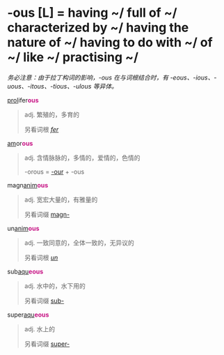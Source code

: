 # -ous [L] = having ~/ full of ~/ characterized by ~/ having the nature of ~/ having to do with ~/ of ~/ like ~/ practising ~/

*务必注意：由于拉丁构词的影响，-ous 在与词根结合时，有 -eous、-ious、-uous、-itous、-tious、-ulous 等异体。*

[prol](_prol_.md)ifer<b style="color: #C71585;">ous</b>
> adj. 繁殖的，多育的
>
> 另看词根 [_fer_](_fer_.md)

[am](_am_.md)or<b style="color: #C71585;">ous</b>
> adj. 含情脉脉的，多情的，爱情的，色情的
>
> -orous = [-our](-our.md) + -ous

magn[anim](_anim_.md)<b style="color: #C71585;">ous</b>
> adj. 宽宏大量的，有雅量的
>
> 另看词缀 [magn-](magn-.md)

un[anim](_anim_.md)<b style="color: #C71585;">ous</b>
> adj. 一致同意的，全体一致的，无异议的
>
> 另看词根 [_un_](_un_.md)

sub[aqu](_aqu_.md)<b style="color: #C71585;">eous</b>
> adj. 水中的，水下用的
>
> 另看词缀 [sub-](sub-.md)

super[aqu](_aqu_.md)<b style="color: #C71585;">eous</b>
> adj. 水上的
>
> 另看词缀 [super-](super-.md)